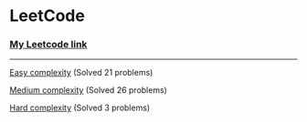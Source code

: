 # LeetCode

### [My Leetcode link](https://leetcode.com/oOVladOo/)

___

[Easy complexity](Easy/) (Solved 21 problems)

[Medium complexity](Medium/) (Solved 26 problems)

[Hard complexity](Hard/) (Solved 3 problems)
